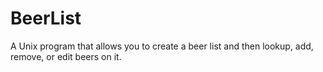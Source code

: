 # BeerList
A Unix program that allows you to create a beer list and then lookup, add, remove, or edit beers on it.
